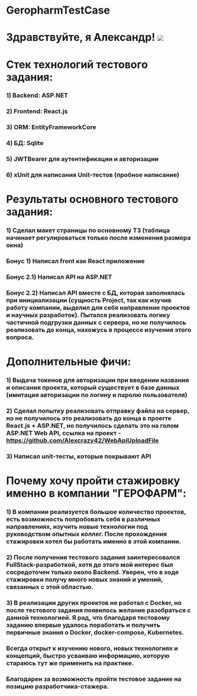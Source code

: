 # GeropharmTestCase
# Здравствуйте, я Александр! ![](https://github.com/blackcater/blackcater/raw/main/images/Hi.gif) 
# Стек технологий тестового задания:
### 1) Backend: ASP.NET
### 2) Frontend: React.js
### 3) ORM: EntityFrameworkCore
### 4) БД: Sqlite
### 5) JWTBearer для аутентификации и авторизации
### 6) xUnit для написания Unit-тестов (пробное написание)

# Результаты основного тестового задания: 
### 1) Сделал макет страницы по основному ТЗ (таблица начинает регулироваться только после изменения размера окна)
### Бонус 1) Написал front как React приложение
### Бонус 2.1) Написал API на ASP.NET
### Бонус 2.2) Написал API вместе с БД, которая заполнялась при инициализации (сущность Project, так как изучив работу компании, выделил для себя направление проектов и научных разработок). Пытался реализовать логику частичной подгрузки данных с сервера, но не получилось реализовать до конца, нахожусь в процессе изучения этого вопроса.

# Дополнительные фичи: 
### 1) Выдача токенов для авторизации при введении названия и описания проекта, который существует в базе данных (имитация авторизации по логину и паролю пользователя)
### 2) Сделал попытку реализовать отправку файла на сервер, но не получилось это реализовать до конца в проеrте React.js + ASP.NET, но получилось сделать это на голом ASP.NET Web API, ссылка на проект - https://github.com/Alexcrazy42/WebApiUploadFile
### 3) Написал unit-тесты, которые покрывают API


# Почему хочу пройти стажировку именно в компании "ГЕРОФАРМ":
### 1) В компании реализуется большое количество проектов, есть возможность попробовать себя в различных направлениях, изучить новые технологии под руководством опытных коллег. После прохождения стажировки хотел бы работать именно в этой компании. 
### 2) После получения тестового задания заинтересовался FullStack-разработкой, хотя до этого мой интерес был сосредоточен только около Backend. Уверен, что в ходе стажировки получу много новых знаний и умений, связанных с этой областью. 
### 3) В реализации других проектов не работал с Docker, но после тестового задания появилось желание разобраться с данной технологией. Я рад, что благодаря тестовому заданию впервые удалось поработать и получить первичные знания о Docker, docker-compose, Kubernetes.

### Всегда открыт к изучению нового, новых технологиях и концепций, быстро усваиваю информацию, которую стараюсь тут же применить на практике. 
### Благодарен за возможность пройти тестовое задание на позицию разработчика-стажера. 

